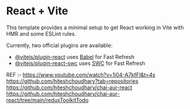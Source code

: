# React + Vite

This template provides a minimal setup to get React working in Vite with HMR and some ESLint rules.

Currently, two official plugins are available:

- [@vitejs/plugin-react](https://github.com/vitejs/vite-plugin-react/blob/main/packages/plugin-react/README.md) uses [Babel](https://babeljs.io/) for Fast Refresh
- [@vitejs/plugin-react-swc](https://github.com/vitejs/vite-plugin-react-swc) uses [SWC](https://swc.rs/) for Fast Refresh

REF :-
https://www.youtube.com/watch?v=1i04-A7kfFI&t=4s
https://github.com/hiteshchoudhary?tab=repositories
https://github.com/hiteshchoudhary/chai-aur-react
https://github.com/hiteshchoudhary/chai-aur-react/tree/main/reduxToolkitTodo
